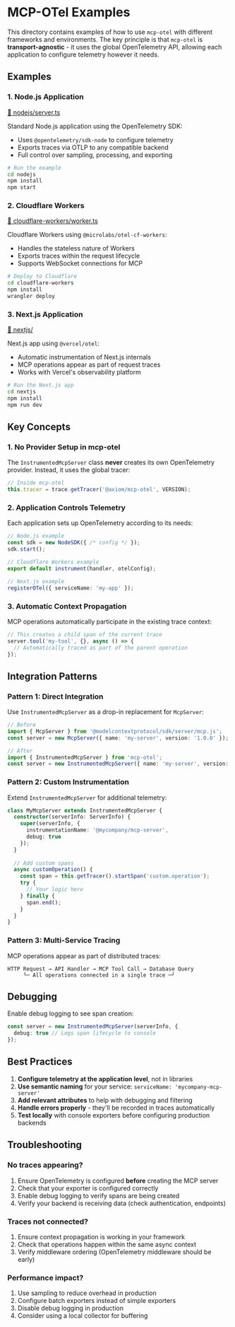 # MCP-OTel Examples

This directory contains examples of how to use `mcp-otel` with different frameworks and environments. The key principle is that `mcp-otel` is **transport-agnostic** - it uses the global OpenTelemetry API, allowing each application to configure telemetry however it needs.

## Examples

### 1. Node.js Application

[📁 nodejs/server.ts](./nodejs/server.ts)

Standard Node.js application using the OpenTelemetry SDK:
- Uses `@opentelemetry/sdk-node` to configure telemetry
- Exports traces via OTLP to any compatible backend
- Full control over sampling, processing, and exporting

```bash
# Run the example
cd nodejs
npm install
npm start
```

### 2. Cloudflare Workers

[📁 cloudflare-workers/worker.ts](./cloudflare-workers/worker.ts)

Cloudflare Workers using `@microlabs/otel-cf-workers`:
- Handles the stateless nature of Workers
- Exports traces within the request lifecycle
- Supports WebSocket connections for MCP

```bash
# Deploy to Cloudflare
cd cloudflare-workers
npm install
wrangler deploy
```

### 3. Next.js Application

[📁 nextjs/](./nextjs/)

Next.js app using `@vercel/otel`:
- Automatic instrumentation of Next.js internals
- MCP operations appear as part of request traces
- Works with Vercel's observability platform

```bash
# Run the Next.js app
cd nextjs
npm install
npm run dev
```

## Key Concepts

### 1. No Provider Setup in mcp-otel

The `InstrumentedMcpServer` class **never** creates its own OpenTelemetry provider. Instead, it uses the global tracer:

```typescript
// Inside mcp-otel
this.tracer = trace.getTracer('@axiom/mcp-otel', VERSION);
```

### 2. Application Controls Telemetry

Each application sets up OpenTelemetry according to its needs:

```typescript
// Node.js example
const sdk = new NodeSDK({ /* config */ });
sdk.start();

// Cloudflare Workers example
export default instrument(handler, otelConfig);

// Next.js example
registerOTel({ serviceName: 'my-app' });
```

### 3. Automatic Context Propagation

MCP operations automatically participate in the existing trace context:

```typescript
// This creates a child span of the current trace
server.tool('my-tool', {}, async () => {
  // Automatically traced as part of the parent operation
});
```

## Integration Patterns

### Pattern 1: Direct Integration

Use `InstrumentedMcpServer` as a drop-in replacement for `McpServer`:

```typescript
// Before
import { McpServer } from '@modelcontextprotocol/sdk/server/mcp.js';
const server = new McpServer({ name: 'my-server', version: '1.0.0' });

// After
import { InstrumentedMcpServer } from 'mcp-otel';
const server = new InstrumentedMcpServer({ name: 'my-server', version: '1.0.0' });
```

### Pattern 2: Custom Instrumentation

Extend `InstrumentedMcpServer` for additional telemetry:

```typescript
class MyMcpServer extends InstrumentedMcpServer {
  constructor(serverInfo: ServerInfo) {
    super(serverInfo, {
      instrumentationName: '@mycompany/mcp-server',
      debug: true
    });
  }
  
  // Add custom spans
  async customOperation() {
    const span = this.getTracer().startSpan('custom.operation');
    try {
      // Your logic here
    } finally {
      span.end();
    }
  }
}
```

### Pattern 3: Multi-Service Tracing

MCP operations appear as part of distributed traces:

```
HTTP Request → API Handler → MCP Tool Call → Database Query
     └─ All operations connected in a single trace ─┘
```

## Debugging

Enable debug logging to see span creation:

```typescript
const server = new InstrumentedMcpServer(serverInfo, {
  debug: true // Logs span lifecycle to console
});
```

## Best Practices

1. **Configure telemetry at the application level**, not in libraries
2. **Use semantic naming** for your service: `serviceName: 'mycompany-mcp-server'`
3. **Add relevant attributes** to help with debugging and filtering
4. **Handle errors properly** - they'll be recorded in traces automatically
5. **Test locally** with console exporters before configuring production backends

## Troubleshooting

### No traces appearing?

1. Ensure OpenTelemetry is configured **before** creating the MCP server
2. Check that your exporter is configured correctly
3. Enable debug logging to verify spans are being created
4. Verify your backend is receiving data (check authentication, endpoints)

### Traces not connected?

1. Ensure context propagation is working in your framework
2. Check that operations happen within the same async context
3. Verify middleware ordering (OpenTelemetry middleware should be early)

### Performance impact?

1. Use sampling to reduce overhead in production
2. Configure batch exporters instead of simple exporters
3. Disable debug logging in production
4. Consider using a local collector for buffering
